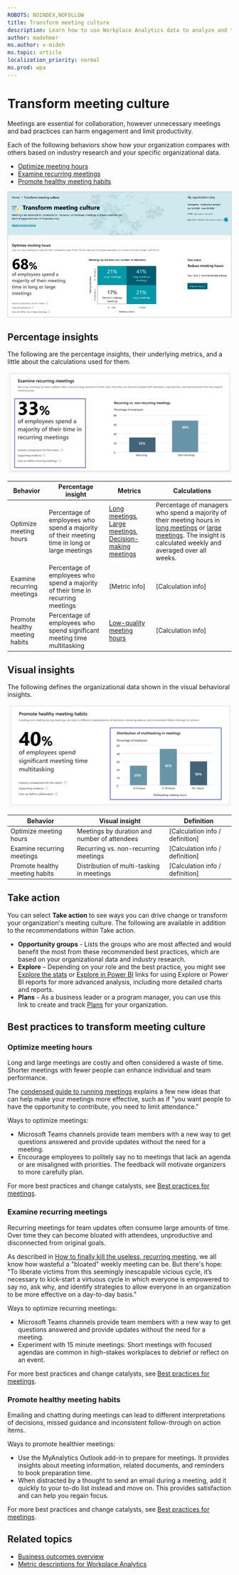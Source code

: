```yaml
---
ROBOTS: NOINDEX,NOFOLLOW
title: Transform meeting culture
description: Learn how to use Workplace Analytics data to analyze and transform your organization's meeting culture
author: madehmer
ms.author: v-mideh
ms.topic: article
localization_priority: normal 
ms.prod: wpa
---
```


# Transform meeting culture

Meetings are essential for collaboration, however unnecessary meetings and bad practices can harm engagement and limit productivity.

Each of the following behaviors show how your organization compares with others based on industry research and your specific organizational data.

* [Optimize meeting hours](#optimize-meeting-hours)
* [Examine recurring meetings](#examine-recurring-meetings)
* [Promote healthy meeting habits](#promote-healthy-meeting-habits)

![Transform meeting culture page](../images/wpa/use/transform-meetings.png)

## Percentage insights

The following are the percentage insights, their underlying metrics, and a little about the calculations used for them.

![Transform meetings examine recurring meetings](../images/wpa/use/trans-meet-examine-recurring.png)


|Behavior |Percentage insight | Metrics |Calculations |
|---------|--------|--------------------|----------------------|
|Optimize meeting hours |Percentage of employees who spend a majority of their meeting time in long or large meetings |[Long meetings](glossary.md#long-meeting-define), [Large meetings](glossary.md#large-meeting-define), [Decision-making meetings](glossary.md#decision-making-meeting-define) | Percentage of managers who spend a majority of their meeting hours in [long meetings](glossary.md#long-meeting-define) or [large meetings](glossary.md#large-meeting-define). The insight is calculated weekly and averaged over all weeks.  |
|Examine recurring meetings |Percentage of employees who spend a majority of their time in recurring meetings | \[Metric info\] |\[Calculation info\] |
|Promote healthy meeting habits |Percentage of employees who spend significant meeting time multitasking |[Low-quality meeting hours](metric-definitions.md#low-quality-meeting-hours-define)  | \[Calculation info\] |

## Visual insights

The following defines the organizational data shown in the visual behavioral insights.

![Transform meetings promote healthy meeting habits](../images/wpa/use/trans-meet-promote-healthy.png)

|Behavior |Visual insight | Definition |
|---------|--------|----------------------|
|Optimize meeting hours  | Meetings by duration and number of attendees  | [Calculation info / definition\] |
|Examine recurring meetings | Recurring vs. non-recurring meetings  | [Calculation info / definition\] |
|Promote healthy meeting habits | Distribution of multi-tasking in meetings  | [Calculation info / definition\] |

## Take action

You can select **Take action** to see ways you can drive change or transform your organization's meeting culture. The following are available in addition to the recommendations within Take action.

* **Opportunity groups** - Lists the groups who are most affected and would benefit the most from these recommended best practices, which are based on your organizational data and industry research.
* **Explore**  – Depending on your role and the best practice, you might see [Explore the stats](explore-intro.md) or [Explore in Power BI](../tutorials/power-bi-intro.md) links for using Explore or Power BI reports for more advanced analysis, including more detailed charts and reports.
* **Plans** - As a business leader or a program manager, you can use this link to create and track [Plans](../Tutorials/solutionsv2-intro.md) for your organization.

## Best practices to transform meeting culture

### Optimize meeting hours

Long and large meetings are costly and often considered a waste of time. Shorter meetings with fewer people can enhance individual and team performance.

The [condensed guide to running meetings](https://insights.office.com/collaboration/how-to-run-effective-meetings-and-stop-wasting-time/) explains a few new ideas that can help make your meetings more effective, such as if "you want people to have the opportunity to contribute, you need to limit attendance."

Ways to optimize meetings: 

* Microsoft Teams channels provide team members with a new way to get questions answered and provide updates without the need for a meeting.  
* Encourage employees to politely say no to meetings that lack an agenda or are misaligned with priorities. The feedback will motivate organizers to more carefully plan.

For more best practices and change catalysts, see [Best practices for meetings](../tutorials/gm-meetings.md). 

### Examine recurring meetings

Recurring meetings for team updates often consume large amounts of time. Over time they can become bloated with attendees, unproductive and disconnected from original goals.

As described in [How to finally kill the useless, recurring meeting](https://insights.office.com/digital-transformation/how-to-finally-kill-the-useless-recurring-meeting/), we all know how wasteful a "bloated" weekly meeting can be. But there's hope: 
"To liberate victims from this seemingly inescapable vicious cycle, it’s necessary to kick-start a virtuous cycle in which everyone is empowered to say no, ask why, and identify strategies to allow everyone in an organization to be more effective on a day-to-day basis."

Ways to optimize recurring meetings: 

* Microsoft Teams channels provide team members with a new way to get questions answered and provide updates without the need for a meeting.  
* Experiment with 15 minute meetings: Short meetings with focused agendas are common in high-stakes workplaces to debrief or reflect on an event.

For more best practices and change catalysts, see [Best practices for meetings](../tutorials/gm-meetings.md). 

### Promote healthy meeting habits

Emailing and chatting during meetings can lead to different interpretations of decisions, missed guidance and inconsistent follow-through on action items.

<!-- Why it matters quote -->

Ways to promote healthier meetings:

* Use the MyAnalytics Outlook add-in to prepare for meetings. It provides insights about meeting information, related documents, and reminders to book preparation time.
* When distracted by a thought to send an email during a meeting, add it quickly to your to-do list instead and move on. This provides satisfaction and can help you regain focus.

For more best practices and change catalysts, see [Best practices for meetings](../tutorials/gm-meetings.md). 

## Related topics

* [Business outcomes overview](insights.md)
* [Metric descriptions for Workplace Analytics](metric-definitions.md)
